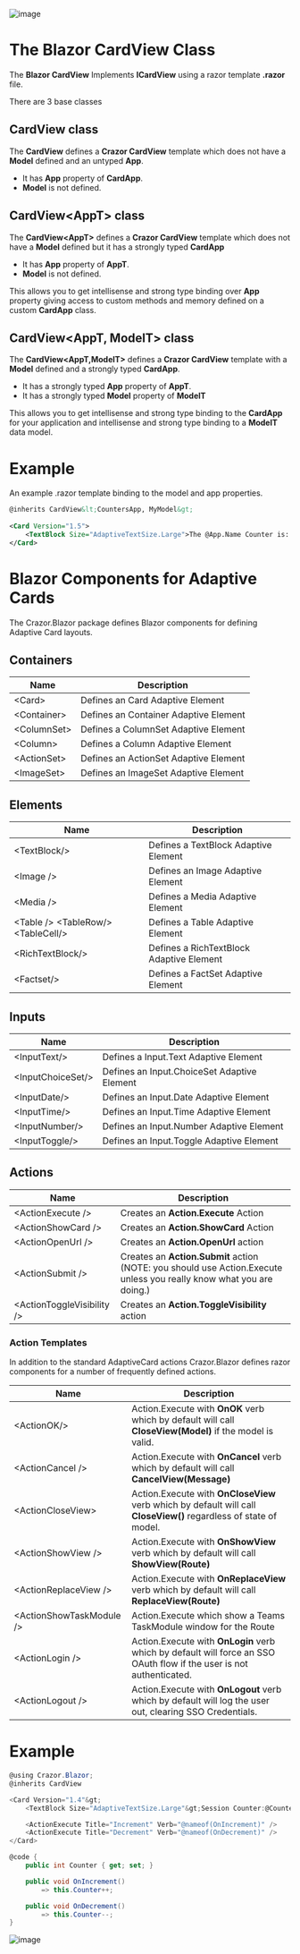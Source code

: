 

![image](https://user-images.githubusercontent.com/17789481/197238565-e3f895d0-6def-4d41-aba2-721d5432b1ef.png)

# The Blazor CardView Class

The **Blazor CardView** Implements **ICardView** using a razor template **.razor** file.

There are 3 base classes

## CardView class

The **CardView** defines a **Crazor CardView** template which does not have a **Model** defined and an untyped **App**.

* It has **App** property of **CardApp**.
* **Model** is not defined.

## CardView&lt;AppT&gt; class

The **CardView&lt;AppT&gt;** defines a **Crazor CardView** template which does not have a **Model** defined but it has a strongly typed **CardApp**

* It has **App** property of **AppT**.
* **Model** is not defined.

This allows you to get intellisense and strong type binding over **App** property giving access to custom methods and memory defined on a custom **CardApp** class.

## CardView&lt;AppT, ModelT&gt; class

The **CardView&lt;AppT,ModelT&gt;** defines a **Crazor CardView** template with a **Model** defined and a strongly typed **CardApp**.

* It has a strongly typed **App** property of **AppT**.
* It has a strongly typed **Model** property of **ModelT**

This allows you to get intellisense and strong type binding to the **CardApp** for your application and intellisense and strong type binding to a **ModelT** data model.

# Example 

An example .razor template binding to the model and app properties.

```xml
@inherits CardView&lt;CountersApp, MyModel&gt;
    
<Card Version="1.5">
    <TextBlock Size="AdaptiveTextSize.Large">The @App.Name Counter is: @Model.Counter</TextBlock>
</Card>
```



# Blazor Components for Adaptive Cards

The Crazor.Blazor package defines Blazor components for defining Adaptive Card layouts.

## Containers

| Name        | Description                           |
| ----------- | ------------------------------------- |
| &lt;Card&gt;      | Defines an Card Adaptive Element      |
| &lt;Container&gt; | Defines an Container Adaptive Element |
| &lt;ColumnSet&gt; | Defines a ColumnSet Adaptive Element  |
| &lt;Column&gt;    | Defines a Column Adaptive Element     |
| &lt;ActionSet&gt; | Defines an ActionSet Adaptive Element |
| &lt;ImageSet&gt;  | Defines an ImageSet Adaptive Element  |

## Elements

| Name                              | Description                              |
| --------------------------------- | ---------------------------------------- |
| &lt;TextBlock/&gt;                      | Defines a TextBlock Adaptive Element     |
| &lt;Image /&gt;                         | Defines an Image Adaptive Element        |
| &lt;Media /&gt;                         | Defines a Media Adaptive Element         |
| &lt;Table /&gt; &lt;TableRow/&gt;&lt;TableCell/&gt; | Defines a Table Adaptive Element         |
| &lt;RichTextBlock/&gt;                  | Defines a RichTextBlock Adaptive Element |
| &lt;Factset/&gt;                        | Defines a FactSet Adaptive Element       |

## Inputs

| Name              | Description                                 |
| ----------------- | ------------------------------------------- |
| &lt;InputText/&gt;      | Defines a Input.Text Adaptive Element       |
| &lt;InputChoiceSet/&gt; | Defines an Input.ChoiceSet Adaptive Element |
| &lt;InputDate/&gt;      | Defines an Input.Date Adaptive Element      |
| &lt;InputTime/&gt;      | Defines an Input.Time Adaptive Element      |
| &lt;InputNumber/&gt;    | Defines an Input.Number Adaptive Element    |
| &lt;InputToggle/&gt;    | Defines an Input.Toggle Adaptive Element    |



## Actions

| Name                       | Description                                                  |
| -------------------------- | ------------------------------------------------------------ |
| &lt;ActionExecute /&gt;          | Creates an **Action.Execute** Action                         |
| &lt;ActionShowCard /&gt;         | Creates an **Action.ShowCard** Action                        |
| &lt;ActionOpenUrl /&gt;          | Creates an **Action.OpenUrl** action                         |
| &lt;ActionSubmit /&gt;           | Creates an **Action.Submit** action (NOTE: you should use Action.Execute unless you really know what you are doing.) |
| &lt;ActionToggleVisibility /&gt; | Creates an **Action.ToggleVisibility** action                |



### Action Templates
In addition to the standard AdaptiveCard actions Crazor.Blazor defines razor components for a number of frequently defined actions.

| Name                     | Description                                                  |
| ------------------------ | ------------------------------------------------------------ |
| &lt;ActionOK/&gt;              | Action.Execute with **OnOK** verb which by default will call **CloseView(Model)** if the model is valid. |
| &lt;ActionCancel /&gt;         | Action.Execute with **OnCancel** verb which by default will call **CancelView(Message)** |
| &lt;ActionCloseView&gt;        | Action.Execute with **OnCloseView** verb which by default will call **CloseView()** regardless of state of model. |
| &lt;ActionShowView /&gt;       | Action.Execute with **OnShowView** verb which by default will call **ShowView(Route)** |
| &lt;ActionReplaceView /&gt;    | Action.Execute with **OnReplaceView** verb which by default will call **ReplaceView(Route)** |
| &lt;ActionShowTaskModule /&gt; | Action.Execute which show a Teams TaskModule window for the Route |
| &lt;ActionLogin /&gt;          | Action.Execute with **OnLogin** verb which by default will force an SSO OAuth flow if the user is not authenticated. |
| &lt;ActionLogout /&gt;         | Action.Execute with **OnLogout** verb which by default will log the user out, clearing SSO Credentials. |



# Example

```c#
@using Crazor.Blazor;
@inherits CardView

<Card Version="1.4"&gt;
    <TextBlock Size="AdaptiveTextSize.Large"&gt;Session Counter:@Counter</TextBlock>

    <ActionExecute Title="Increment" Verb="@nameof(OnIncrement)" />
    <ActionExecute Title="Decrement" Verb="@nameof(OnDecrement)" />
</Card>

@code {
    public int Counter { get; set; }

    public void OnIncrement()
        => this.Counter++;

    public void OnDecrement()
        => this.Counter--;
}
```

![image](https://user-images.githubusercontent.com/17789481/197365048-6a74c3d5-85cd-4c04-a07a-eef2a46e0ddf.png)
